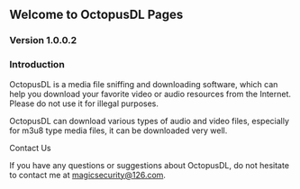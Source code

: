 ## Welcome to OctopusDL Pages
### Version 1.0.0.2
### Introduction
OctopusDL is a media file sniffing and downloading software, which can help you download your favorite video or audio resources from the Internet. Please do not use it for illegal purposes.

OctopusDL can download various types of audio and video files, especially for m3u8 type media files, it can be downloaded very well.

Contact Us

If you have any questions or suggestions about OctopusDL, do not hesitate to contact me at magicsecurity@126.com.
